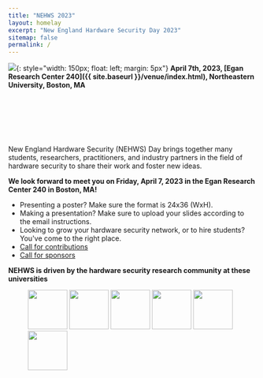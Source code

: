 ```yaml
---
title: "NEHWS 2023"
layout: homelay
excerpt: "New England Hardware Security Day 2023"
sitemap: false
permalink: /
---
```


![](images/nehwslogo.png){: style="width: 150px; float: left; margin: 5px"}
**April 7th, 2023, [Egan Research Center 240]({{ site.baseurl }}/venue/index.html), Northeastern University, Boston, MA**

<BR>
<BR>
<BR>
<BR>
<BR>

New England Hardware Security (NEHWS) Day brings together
many students, researchers, practitioners, and industry partners in the
field of hardware security to share their work and foster new ideas.

**We look forward to meet you on Friday, April 7, 2023 in the Egan Research Center 240 in Boston, MA!**

* Presenting a poster? Make sure the format is 24x36 (WxH).
* Making a presentation? Make sure to upload your slides according to the email instructions.
* Looking to grow your hardware security network, or to hire students? You've come to the right place.
* [Call for contributions](images/nehws23-call-for-contributions.pdf)
* [Call for sponsors](images/nehws23-call-for-sponsors.pdf)

**NEHWS is driven by the hardware security research community at these universities**

<figure class="fourth">
  <img src="images/organizer_logo_mit.png" style="width: 80px">
  <img src="images/organizer_logo_northeastern.png" style="width: 80px">
  <img src="images/organizer_logo_umass.png" style="width: 80px">
  <img src="images/organizer_logo_unh.png" style="width: 80px">
  <img src="images/organizer_logo_wpi.png" style="width: 80px">
  <img src="images/organizer_logo_yale.png" style="width: 80px">
</figure>

<BR>

